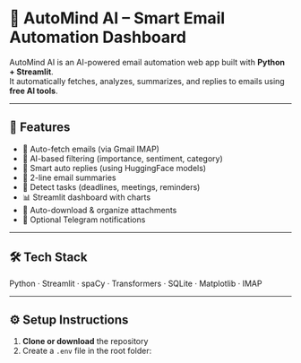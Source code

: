 # 🧠 AutoMind AI – Smart Email Automation Dashboard

AutoMind AI is an AI-powered email automation web app built with **Python + Streamlit**.  
It automatically fetches, analyzes, summarizes, and replies to emails using **free AI tools**.

---

## 🚀 Features
- 📩 Auto-fetch emails (via Gmail IMAP)
- 🧠 AI-based filtering (importance, sentiment, category)
- 🤖 Smart auto replies (using HuggingFace models)
- 🧾 2-line email summaries
- 📅 Detect tasks (deadlines, meetings, reminders)
- 📊 Streamlit dashboard with charts
- 📂 Auto-download & organize attachments
- 🔔 Optional Telegram notifications

---

## 🛠️ Tech Stack
Python · Streamlit · spaCy · Transformers · SQLite · Matplotlib · IMAP

---

## ⚙️ Setup Instructions
1. **Clone or download** the repository  
2. Create a `.env` file in the root folder:
